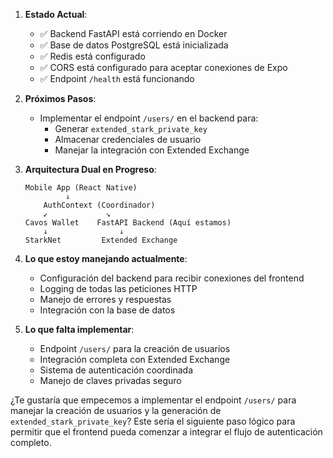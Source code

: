 
1. **Estado Actual**:
   - ✅ Backend FastAPI está corriendo en Docker
   - ✅ Base de datos PostgreSQL está inicializada
   - ✅ Redis está configurado
   - ✅ CORS está configurado para aceptar conexiones de Expo
   - ✅ Endpoint `/health` está funcionando

2. **Próximos Pasos**:
   - Implementar el endpoint `/users/` en el backend para:
     - Generar `extended_stark_private_key`
     - Almacenar credenciales de usuario
     - Manejar la integración con Extended Exchange

3. **Arquitectura Dual en Progreso**:
   ```
   Mobile App (React Native)
            ↓
       AuthContext (Coordinador)
       ↙             ↘
   Cavos Wallet    FastAPI Backend (Aquí estamos)
       ↓                ↓
   StarkNet         Extended Exchange
   ```

4. **Lo que estoy manejando actualmente**:
   - Configuración del backend para recibir conexiones del frontend
   - Logging de todas las peticiones HTTP
   - Manejo de errores y respuestas
   - Integración con la base de datos

5. **Lo que falta implementar**:
   - Endpoint `/users/` para la creación de usuarios
   - Integración completa con Extended Exchange
   - Sistema de autenticación coordinada
   - Manejo de claves privadas seguro

¿Te gustaría que empecemos a implementar el endpoint `/users/` para manejar la creación de usuarios y la generación de `extended_stark_private_key`? Este sería el siguiente paso lógico para permitir que el frontend pueda comenzar a integrar el flujo de autenticación completo.